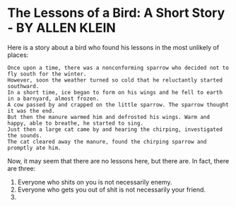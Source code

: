 # The Lessons of a Bird: A Short Story - BY ALLEN KLEIN

Here is a story about a bird who found his lessons in the most unlikely of places:

    Once upon a time, there was a nonconforming sparrow who decided not to fly south for the winter. 
    However, soon the weather turned so cold that he reluctantly started southward. 
    In a short time, ice began to form on his wings and he fell to earth in a barnyard, almost frozen. 
    A cow passed by and crapped on the little sparrow. The sparrow thought it was the end. 
    But then the manure warmed him and defrosted his wings. Warm and happy, able to breathe, he started to sing. 
    Just then a large cat came by and hearing the chirping, investigated the sounds. 
    The cat cleared away the manure, found the chirping sparrow and promptly ate him.

Now, it may seem that there are no lessons here, but there are. In fact, there are three:

1. Everyone who shits on you is not necessarily enemy.
2. Everyone who gets you out of shit is not necessarily your friend.
3. 

